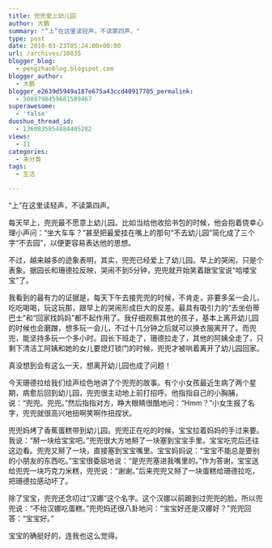 ```yaml
---
title: 兜兜爱上幼儿园
author: 大鹏
summary: "“上”在这里读轻声，不读第四声。"
type: post
date: 2010-03-23T05:24:00+00:00
url: /archives/10835
blogger_blog:
  - pengzhaoblog.blogspot.com
blogger_author:
  - 大鹏
blogger_e2639d5949a187e675a43ccd40917705_permalink:
  - 5088798459681589467
superawesome:
  - 'false'
duoshuo_thread_id:
  - 1360835854884405282
views:
  - 11
categories:
  - 未分类
tags:
  - 生活

---
```

“上”在这里读轻声，不读第四声。

每天早上，兜兜最不愿意上幼儿园。比如当给他收拾书包的时候，他会抱着侥幸心理小声问：“坐大车车？”甚至把最爱挂在嘴上的那句“不去幼儿园”简化成了三个字“不去园”，以便更容易表达他的思想。

不过，越来越多的迹象表明，其实，兜兜已经爱上了幼儿园。早上的哭闹，只是个表象。据园长和珊德拉反映，哭闹不到5分钟，兜兜就开始笑着跟宝宝说“哈喽宝宝”了。

我看到的最有力的证据是，每天下午去接兜兜的时候，不肯走，非要多呆一会儿，吃吃喝喝，玩这玩那，跟早上的哭闹形成巨大的反差。最具有吸引力的“去坐伯蒂巴士”和“回家找妈妈”都不起作用了。我仔细观察其他的孩子，基本上离开幼儿园的时候也会磨蹭，想多玩一会儿，不过十几分钟之后就可以换衣服离开了。而兜兜，能坚持多玩一个多小时。园长下班走了，珊德拉走了，其他的阿姨全走了，只剩下清洁工阿姨和她的女儿要熄灯锁门的时候，兜兜才被哄着离开了幼儿园回家。

真没想到会有这么一天，想离开幼儿园也成了问题！

今天珊德拉给我们绘声绘色地讲了个兜兜的故事。有个小女孩最近生病了两个星期，病愈后回到幼儿园，兜兜很主动地上前打招呼。他指指自己的小胸脯，说：“兜兜。兜兜。”然后指指对方，睁大眼睛很酷地问：“Hmm？”小女生报了名字，兜兜就很高兴地扭啊笑啊作扭捏状。

兜兜妈烤了香蕉蛋糕带到幼儿园。兜兜正在吃的时候，宝宝拉着妈妈的手过来要。我说：“掰一块给宝宝吧。”兜兜很大方地掰了一块塞到宝宝手里。宝宝吃完后还往这边看。兜兜又掰了一块，直接塞到宝宝嘴里。宝宝妈妈说：“宝宝不能总是要别的小朋友的东西吃。”宝宝很委屈地说：“是兜兜塞进我嘴里的。”作为答谢，宝宝送给兜兜一块巧克力米糕，兜兜说：“谢谢。”后来兜兜又掰了一块蛋糕给珊德拉吃，把珊德拉感动坏了。

除了宝宝，兜兜还念叨过“汉娜”这个名字。这个汉娜以前踢到过兜兜的脸。所以兜兜说：“不给汉娜吃蛋糕。”兜兜妈还很八卦地问：“宝宝好还是汉娜好？”兜兜回答：“宝宝好。”

宝宝的确挺好的，连我也这么觉得。
